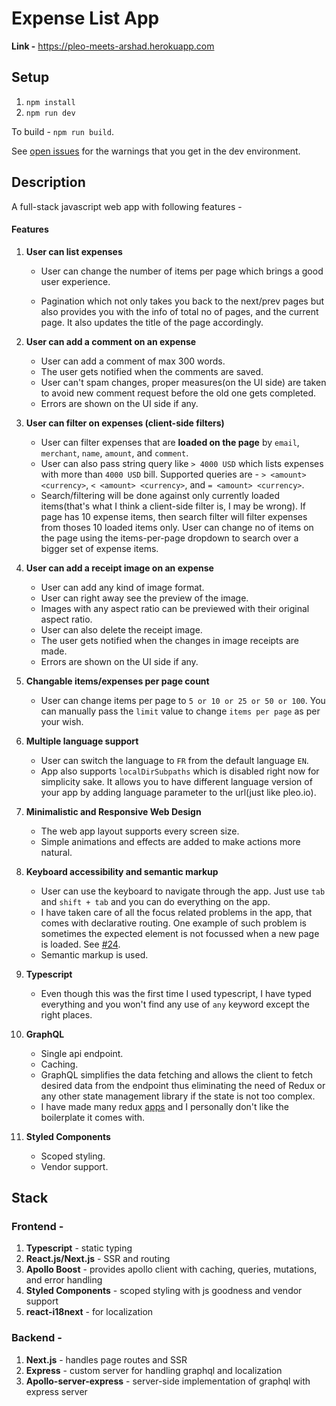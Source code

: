 # Expense List App

**Link -** https://pleo-meets-arshad.herokuapp.com

## Setup

1. `npm install`
2. `npm run dev`

To build - `npm run build`.

See [open issues](https://github.com/arshdkhn1/pleo-frontend-challenge/issues) for the warnings that you get in the dev environment.

## Description

A full-stack javascript web app with following features -

#### Features

1. **User can list expenses**

   - User can change the number of items per page which brings a good user experience.

   - Pagination which not only takes you back to the next/prev pages but also provides you with the info of total no of pages, and the current page. It also updates the title of the page accordingly.

2. **User can add a comment on an expense**

   - User can add a comment of max 300 words.
   - The user gets notified when the comments are saved.
   - User can't spam changes, proper measures(on the UI side) are taken to avoid new comment request before the old one gets completed.
   - Errors are shown on the UI side if any.

3. **User can filter on expenses (client-side filters)**

   - User can filter expenses that are **loaded on the page** by `email`, `merchant`, `name`, `amount`, and `comment`.
   - User can also pass string query like `> 4000 USD` which lists expenses with more than `4000 USD` bill. Supported queries are - `> <amount> <currency>`, `< <amount> <currency>`, and `= <amount> <currency>`.
   - Search/filtering will be done against only currently loaded items(that's what I think a client-side filter is, I may be wrong). If page has 10 expense items, then search filter will filter expenses from thoses 10 loaded items only. User can change no of items on the page using the items-per-page dropdown to search over a bigger set of expense items.

4. **User can add a receipt image on an expense**

   - User can add any kind of image format.
   - User can right away see the preview of the image.
   - Images with any aspect ratio can be previewed with their original aspect ratio.
   - User can also delete the receipt image.
   - The user gets notified when the changes in image receipts are made.
   - Errors are shown on the UI side if any.

5. **Changable items/expenses per page count**

   - User can change items per page to `5 or 10 or 25 or 50 or 100`. You can manually pass the `limit` value to change `items per page` as per your wish.

6. **Multiple language support**

   - User can switch the language to `FR` from the default language `EN`.
   - App also supports `localDirSubpaths` which is disabled right now for simplicity sake. It allows you to have different language version of your app by adding language parameter to the url(just like pleo.io).

7. **Minimalistic and Responsive Web Design**

   - The web app layout supports every screen size.
   - Simple animations and effects are added to make actions more natural.

8. **Keyboard accessibility and semantic markup**

   - User can use the keyboard to navigate through the app. Just use `tab` and `shift + tab` and you can do everything on the app.
   - I have taken care of all the focus related problems in the app, that comes with declarative routing. One example of such problem is sometimes the expected element is not focussed when a new page is loaded. See [#24](https://github.com/arshdkhn1/pleo-frontend-challenge/issues/24).
   - Semantic markup is used.

9. **Typescript**

   - Even though this was the first time I used typescript, I have typed everything and you won't find any use of `any` keyword except the right places.

10. **GraphQL**

    - Single api endpoint.
    - Caching.
    - GraphQL simplifies the data fetching and allows the client to fetch desired data from the endpoint thus eliminating the need of Redux or any other state management library if the state is not too complex.
    - I have made many redux [apps](https://github.com/search?q=user%3Aarshdkhn1+redux) and I personally don't like the boilerplate it comes with.

11. **Styled Components**
    - Scoped styling.
    - Vendor support.

## Stack

### Frontend -

1. **Typescript** - static typing
2. **React.js/Next.js** - SSR and routing
3. **Apollo Boost** - provides apollo client with caching, queries, mutations, and error handling
4. **Styled Components** - scoped styling with js goodness and vendor support
5. **react-i18next** - for localization

### Backend -

1. **Next.js** - handles page routes and SSR
2. **Express** - custom server for handling graphql and localization
3. **Apollo-server-express** - server-side implementation of graphql with express server
